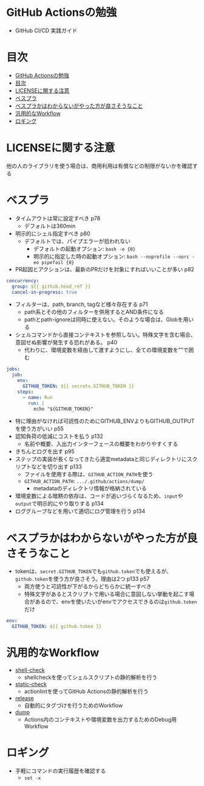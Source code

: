 # GitHub Actionsの勉強

- GitHub CI/CD 実践ガイド

# 目次

- [GitHub Actionsの勉強](#github-actionsの勉強)
- [目次](#目次)
- [LICENSEに関する注意](#licenseに関する注意)
- [ベスプラ](#ベスプラ)
- [ベスプラかはわからないがやった方が良さそうなこと](#ベスプラかはわからないがやった方が良さそうなこと)
- [汎用的なWorkflow](#汎用的なworkflow)
- [ロギング](#ロギング)

# LICENSEに関する注意

他の人のライブラリを使う場合は、商用利用は有償などの制限がないかを確認する

# ベスプラ

- タイムアウトは常に設定すべき p78
  - デフォルトは360min
- 明示的にシェル指定すべき p80
  - デフォルトでは、パイプエラーが拾われない
    - デフォルトの起動オプション: `bash -e {0}`
    - 明示的に指定した時の起動オプション: `bash --noprofile --norc -eo pipefail {0}`
- PR起因とアクションは、最新のPRだけを対象にすればいいことが多い p82
```yaml
concurrency:
  group: ${{ github.head_ref }}
  cancel-in-progress: true
```
- フィルターは、path, branch, tagなど様々存在する p71
  - path系とその他のフィルターを併用するとAND条件になる
  - pathとpath-ignoreは同時に使えない。そのような場合は、Globを用いる
- シェルコマンドから直接コンテキストを参照しない。特殊文字を含む場合、意図せぬ影響が発生する恐れがある。 p40
  - 代わりに、環境変数を経由して渡すようにし、全ての環境変数を""で囲む
```yaml
jobs:
  job:
    env:
      GITHUB_TOKEN: ${{ secrets.GITHUB_TOKEN }}
    steps:
      - name: Run
        run: |
          echo "${GITHUB_TOKEN}"
```
- 特に理由がなければ可読性のためにGITHUB_ENVよりもGITHUB_OUTPUTを使う方がいい p55
- 認知負荷の低減にコストを払う p132
  - 名前や概要、入出力インターフェースの概要をわかりやすくする
- きちんとログを出す p95
- ステップの実装が長くなってきたら適宜metadataと同じディレクトリにスクリプトなどを切り出す p133
  - ファイルを使用する際は、`GITHUB_ACTION_PATH`を使う 
  - `GITHUB_ACTION_PATH`: `.../.github/actions/dump/`
    - metadataのディレクトリ情報が格納されている
- 環境変数による暗黙の依存は、コードが追いづらくなるため、`input`や`output`で明示的にやり取りする p134
- ロググループなどを用いて適切にログ管理を行う p134

# ベスプラかはわからないがやった方が良さそうなこと

- tokenは、`secret.GITHUB_TOKEN`でも`github.token`でも使えるが、`github.token`を使う方が良さそう。理由は2つ p133 p57
  - 両方使うと可読性が下がるからどちらかに統一すべき
  - 特殊文字があるとスクリプトで用いる場合に意図しない挙動を起こす場合があるので、envを使いたいがenvでアクセスできるのは`github.token`だけ
```yaml
env:
  GITHUB_TOKEN: ${{ github.token }}
```

# 汎用的なWorkflow

- [shell-check](./.github/workflows/shecll-check.yml)
  - shellcheckを使ってシェルスクリプトの静的解析を行う
- [static-check](./.github/workflows/static-check.yml)
  - actionlintを使ってGitHub Actionsの静的解析を行う
- [release](./.github/workflows/release.yml)
  - 自動的にタグづけを行うためのWorkflow
- [dump](./.github/workflows/dump.yml)
  - Actions内のコンテキストや環境変数を出力するためのDebug用Workflow

# ロギング

- 手軽にコマンドの実行履歴を確認する
  - `set -x`
